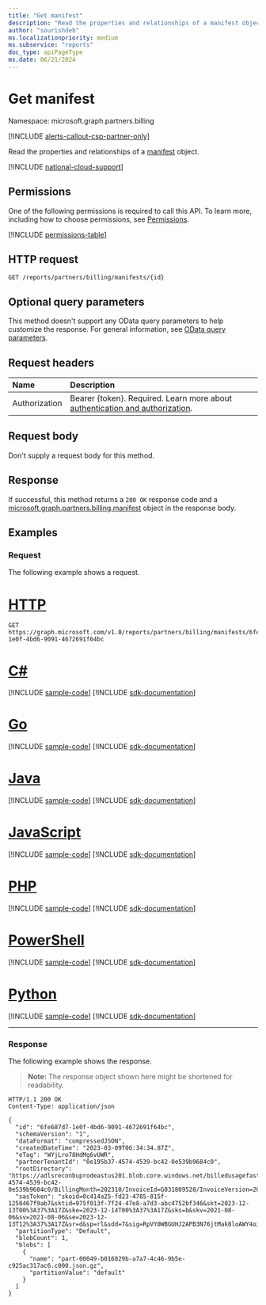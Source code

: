 ```yaml
---
title: "Get manifest"
description: "Read the properties and relationships of a manifest object."
author: "sourishdeb"
ms.localizationpriority: medium
ms.subservice: "reports"
doc_type: apiPageType
ms.date: 06/21/2024
---
```


# Get manifest

Namespace: microsoft.graph.partners.billing

[!INCLUDE [alerts-callout-csp-partner-only](../includes/alerts-callout-csp-partner-only.md)]


Read the properties and relationships of a [manifest](../resources/partners-billing-manifest.md) object.

[!INCLUDE [national-cloud-support](../../includes/global-only.md)]

## Permissions

One of the following permissions is required to call this API. To learn more, including how to choose permissions, see [Permissions](/graph/permissions-reference).

<!-- { "blockType": "permissions", "name": "partners_billing_manifest_get" } -->
[!INCLUDE [permissions-table](../includes/permissions/partners-billing-manifest-get-permissions.md)]

## HTTP request

<!-- {
  "blockType": "ignored"
}
-->
```http
GET /reports/partners/billing/manifests/{id}
```

## Optional query parameters

This method doesn't support any OData query parameters to help customize the response. For general information, see [OData query parameters](/graph/query-parameters).

## Request headers

|Name|Description|
|:---|:---|
|Authorization|Bearer {token}. Required. Learn more about [authentication and authorization](/graph/auth/auth-concepts).|

## Request body

Don't supply a request body for this method.

## Response

If successful, this method returns a `200 OK` response code and a [microsoft.graph.partners.billing.manifest](../resources/partners-billing-manifest.md) object in the response body.

## Examples

### Request

The following example shows a request.
# [HTTP](#tab/http)
<!-- {
  "blockType": "request",
  "name": "get_manifest"
}
-->
```http
GET https://graph.microsoft.com/v1.0/reports/partners/billing/manifests/6fe687d7-1e0f-4bd6-9091-4672691f64bc
```

# [C#](#tab/csharp)
[!INCLUDE [sample-code](../includes/snippets/csharp/get-manifest-csharp-snippets.md)]
[!INCLUDE [sdk-documentation](../includes/snippets/snippets-sdk-documentation-link.md)]

# [Go](#tab/go)
[!INCLUDE [sample-code](../includes/snippets/go/get-manifest-go-snippets.md)]
[!INCLUDE [sdk-documentation](../includes/snippets/snippets-sdk-documentation-link.md)]

# [Java](#tab/java)
[!INCLUDE [sample-code](../includes/snippets/java/get-manifest-java-snippets.md)]
[!INCLUDE [sdk-documentation](../includes/snippets/snippets-sdk-documentation-link.md)]

# [JavaScript](#tab/javascript)
[!INCLUDE [sample-code](../includes/snippets/javascript/get-manifest-javascript-snippets.md)]
[!INCLUDE [sdk-documentation](../includes/snippets/snippets-sdk-documentation-link.md)]

# [PHP](#tab/php)
[!INCLUDE [sample-code](../includes/snippets/php/get-manifest-php-snippets.md)]
[!INCLUDE [sdk-documentation](../includes/snippets/snippets-sdk-documentation-link.md)]

# [PowerShell](#tab/powershell)
[!INCLUDE [sample-code](../includes/snippets/powershell/get-manifest-powershell-snippets.md)]
[!INCLUDE [sdk-documentation](../includes/snippets/snippets-sdk-documentation-link.md)]

# [Python](#tab/python)
[!INCLUDE [sample-code](../includes/snippets/python/get-manifest-python-snippets.md)]
[!INCLUDE [sdk-documentation](../includes/snippets/snippets-sdk-documentation-link.md)]

---

### Response

The following example shows the response.

>**Note:** The response object shown here might be shortened for readability.

<!-- {
  "blockType": "response",
  "truncated": true,
  "@odata.type": "microsoft.graph.partners.billing.manifest"
}
-->
```http
HTTP/1.1 200 OK
Content-Type: application/json

{
  "id": "6fe687d7-1e0f-4bd6-9091-4672691f64bc",
  "schemaVersion": "1",
  "dataFormat": "compressedJSON",
  "createdDateTime": "2023-03-09T06:34:34.87Z",
  "eTag": "WYjLro78HdMg6vUWR",
  "partnerTenantId": "0e195b37-4574-4539-bc42-0e539b9684c0",
  "rootDirectory": "https://adlsreconbuprodeastus201.blob.core.windows.net/billedusagefastpath/v1/PartnerTenantId=0e195b37-4574-4539-bc42-0e539b9684c0/BillingMonth=202310/InvoiceId=G031809528/InvoiceVersion=202311/Fragment=basic/PartitionType=default",
  "sasToken": "skoid=0c414a25-fd23-4785-815f-1258467f9ab7&sktid=975f013f-7f24-47e8-a7d3-abc4752bf346&skt=2023-12-13T00%3A37%3A17Z&ske=2023-12-14T00%3A37%3A17Z&sks=b&skv=2021-08-06&sv=2021-08-06&se=2023-12-13T12%3A37%3A17Z&sr=d&sp=rl&sdd=7&sig=RpVY0WBGUHJ2APB3N76jtMak8loAWY4oiA0%2FaoJX1bM%3D",
  "partitionType": "Default",
  "blobCount": 1,
  "blobs": [
    {
      "name": "part-00049-b016029b-a7a7-4c46-9b5e-c925ac317ac6.c000.json.gz",
      "partitionValue": "default"
    }
  ]
}
```
